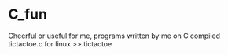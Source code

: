 # C_fun
Cheerful or useful for me, programs written by me on C
compiled tictactoe.c for linux >> tictactoe
